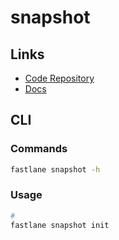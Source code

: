 # snapshot

## Links

- [Code Repository](https://github.com/fastlane/fastlane/tree/master/snapshot)
- [Docs](https://docs.fastlane.tools/actions/snapshot/)

## CLI

### Commands

```sh
fastlane snapshot -h
```

### Usage

```sh
#
fastlane snapshot init
```

<!-- ```swift
let app = XCUIApplication()
setupSnapshot(app)
app.launch()
``` -->
